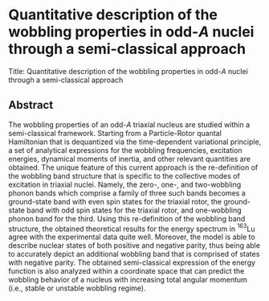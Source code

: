 # Quantitative description of the wobbling properties in odd-$A$ nuclei through a semi-classical approach

Title: Quantitative description of the wobbling properties in odd-$A$ nuclei through a semi-classical approach

## Abstract

The wobbling properties of an odd-$A$ triaxial nucleus are studied within a semi-classical framework. Starting from a Particle-Rotor quantal Hamiltonian that is dequantized via the time-dependent variational principle, a set of analytical expressions for the wobbling frequencies, excitation energies, dynamical moments of inertia, and other relevant quantities are obtained. The unique feature of this current approach is the re-definition of the wobbling band structure that is specific to the collective modes of excitation in triaxial nuclei. Namely, the zero-, one-, and two-wobbling phonon bands which comprise a family of three such bands becomes a ground-state band with even spin states for the triaxial rotor, the ground-state band with odd spin states for the triaxial rotor, and one-wobbling phonon band for the third. Using this re-definition of the wobbling band structure, the obtained theoretical results for the energy spectrum in $^{163}$Lu agree with the experimental data quite well. Moreover, the model is able to describe nuclear states of both positive and negative parity, thus being able to accurately depict an additional wobbling band that is comprised of states with negative parity. The obtained semi-classical expression of the energy function is also analyzed within a coordinate space that can predict the wobbling behavior of a nucleus with increasing total angular momentum (i.e., stable or unstable wobbling regime).